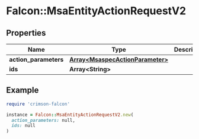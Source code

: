 # Falcon::MsaEntityActionRequestV2

## Properties

| Name | Type | Description | Notes |
| ---- | ---- | ----------- | ----- |
| **action_parameters** | [**Array&lt;MsaspecActionParameter&gt;**](MsaspecActionParameter.md) |  | [optional] |
| **ids** | **Array&lt;String&gt;** |  |  |

## Example

```ruby
require 'crimson-falcon'

instance = Falcon::MsaEntityActionRequestV2.new(
  action_parameters: null,
  ids: null
)
```

